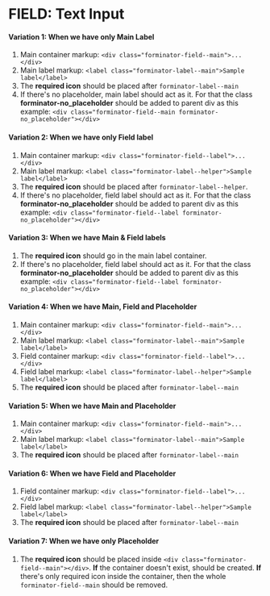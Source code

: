 # FIELD: Text Input

#### Variation 1: When we have only Main Label

1. Main container markup: `<div class="forminator-field--main">...</div>`
2. Main label markup: `<label class="forminator-label--main">Sample label</label>`
3. The **required icon** should be placed after `forminator-label--main`
4. If there's no placeholder, main label should act as it. For that the class **forminator-no_placeholder** should be added to parent div as this example: `<div class="forminator-field--main forminator-no_placeholder"></div>`

#### Variation 2: When we have only Field label

1. Main container markup: `<div class="forminator-field--label">...</div>`
2. Main label markup: `<label class="forminator-label--helper">Sample label</label>`
3. The **required icon** should be placed after `forminator-label--helper`.
4. If there's no placeholder, field label should act as it. For that the class **forminator-no_placeholder** should be added to parent div as this example: `<div class="forminator-field--label forminator-no_placeholder"></div>`

#### Variation 3: When we have Main & Field labels

1. The **required icon** should go in the main label container.
2. If there's no placeholder, field label should act as it. For that the class **forminator-no_placeholder** should be added to parent div as this example: `<div class="forminator-field--label forminator-no_placeholder"></div>`

#### Variation 4: When we have Main, Field and Placeholder

1. Main container markup: `<div class="forminator-field--main">...</div>`
2. Main label markup: `<label class="forminator-label--main">Sample label</label>`
3. Field container markup: `<div class="forminator-field--label">...</div>`
4. Field label markup: `<label class="forminator-label--helper">Sample label</label>`
5. The **required icon** should be placed after `forminator-label--main`

#### Variation 5: When we have Main and Placeholder

1. Main container markup: `<div class="forminator-field--main">...</div>`
2. Main label markup: `<label class="forminator-label--main">Sample label</label>`
3. The **required icon** should be placed after `forminator-label--main`

#### Variation 6: When we have Field and Placeholder

1. Field container markup: `<div class="forminator-field--label">...</div>`
2. Field label markup: `<label class="forminator-label--helper">Sample label</label>`
3. The **required icon** should be placed after `forminator-label--main`

#### Variation 7: When we have only Placeholder

1. The **required icon** should be placed inside `<div class="forminator-field--main"></div>`. **If** the container doesn't exist, should be created. **If** there's only required icon inside the container, then the whole `forminator-field--main` should be removed.